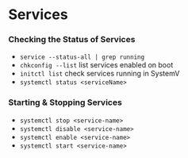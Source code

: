 # Services

### Checking the Status of Services 

- `service --status-all | grep running`
- `chkconfig --list` list services enabled on boot
- `initctl list` check services running in SystemV
- `systemctl status <serviceName>`

### Starting & Stopping Services 

- `systemctl stop <service-name>`
- `systemctl disable <service-name>`
- `systemctl enable <service-name>`
- `systemctl start <service-name>`